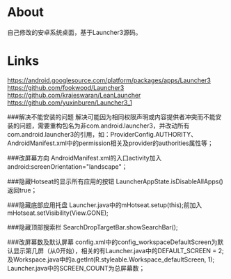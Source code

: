 # About
自己修改的安卓系统桌面，基于Launcher3源码。     

# Links
https://android.googlesource.com/platform/packages/apps/Launcher3     
https://github.com/fookwood/Launcher3    
https://github.com/krajeswaran/LeanLauncher   
https://github.com/yuxinburen/Launcher3_1   

###解决不能安装的问题
解决可能因为相同权限声明或内容提供者冲突而不能安装的问题，需要重构包名为非com.android.launcher3，并改动所有com.android.launcher3的引用，如：ProviderConfig.AUTHORITY、AndroidManifest.xml中的permission相关及provider的authorities属性等；   

###改屏幕方向
AndroidManifest.xml的入口activity加入android:screenOrientation="landscape"；   

###隐藏Hotseat的显示所有应用的按钮
LauncherAppState.isDisableAllApps()返回true；   

###隐藏底部应用托盘
Launcher.java中的mHotseat.setup(this);前加入mHotseat.setVisibility(View.GONE);

###隐藏顶部搜索栏
SearchDropTargetBar.showSearchBar();

###改屏幕数及默认屏幕
config.xml中的config_workspaceDefaultScreen为默认显示第几屏（从0开始），相关的有Launcher.java中的DEFAULT_SCREEN = 2;及Workspace.java中的a.getInt(R.styleable.Workspace_defaultScreen, 1);   
Launcher.java中的SCREEN_COUNT为总屏幕数；   


